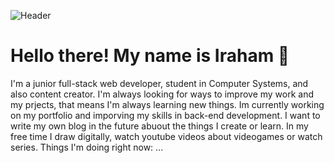 
![Header](https://github.com/ChaosNeon/ChaosNeon/blob/main/header2.png "Header")

# Hello there! My name is Iraham 👋
I'm a junior full-stack web developer, student in Computer Systems, and also content creator. I'm always looking for ways to improve my work and my prjects, that means I'm always learning new things. Im currently working on my portfolio and imporving my skills in back-end development. I want to write my own blog in the future abuout the things I create or learn. In my free time I draw digitally, watch youtube videos about videogames or watch series.
Things I'm doing right now: ...
<!--
**ChaosNeon/ChaosNeon** is a ✨ _special_ ✨ repository because its `README.md` (this file) appears on your GitHub profile.

Here are some ideas to get you started:

- 🔭 I’m currently working on ...
- 🌱 I’m currently learning ...
- 👯 I’m looking to collaborate on ...
- 🤔 I’m looking for help with ...
- 💬 Ask me about ...
- 📫 How to reach me: ...
- 😄 Pronouns: ...
- ⚡ Fun fact: ...
-->
